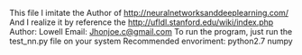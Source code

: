 This file I imitate the Author of http://neuralnetworksanddeeplearning.com/
And I realize it by reference the http://ufldl.stanford.edu/wiki/index.php
Author:	Lowell
Email:	Jhonjoe.c@gmail.com
To run the program, just run the test_nn.py file on your system
Recommended envoriment:
python2.7
numpy
